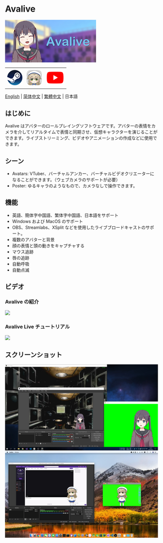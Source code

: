 # Avalive

<img src="./Assets/Resources/Avalive-460x215.png" width = "300"/>
<table>
    <tr>
        <td>
            <a href=""><img src="./Assets/resources/Steam-logo.png" height="50"></a>
        </td>
        <td>
            <a href="https://ava.moe/"><img src="./Assets/resources/Avalive-logo.png" height="50"></a>
        </td>
        <td>
            <a href="https://www.youtube.com/channel/UCv8I7x73RXZjGImJvMS6DbQ"><img src="./Assets/resources/YouTube-logo.png" height="60"></a>
        </td>
    </tr>
</table>

[English](README.md) | [简体中文](README_zh-Hans.md) | [繁體中文](README_zh-Hant.md) | 日本語

## はじめに

Avalive はアバターのロールプレイングソフトウェアです。アバターの表情をカメラを介してリアルタイムで表情と同期させ、仮想キャラクターを演じることができます。ライブストリーミング、ビデオやアニメーションの作成などに使用できます。

## シーン

* Avatars: VTuber、バーチャルアンカー、バーチャルビデオクリエーターになることができます。（ウェブカメラのサポートが必要）
* Poster: ゆるキャラのようなもので、カメラなしで操作できます。

## 機能

* 英語、簡体字中国語、繁体字中国語、日本語をサポート
* Windows および MacOS のサポート
* OBS、Streamlabs、XSplit などを使用したライブブロードキャストのサポート。
* 複数のアバターと背景
* 顔の表情と頭の動きをキャプチャする
* マウス追跡
* 唇の追跡
* 自動呼吸
* 自動点滅

## ビデオ

### Avalive の紹介

[![](https://img.youtube.com/vi/Gjs19vlBNWY/0.jpg)](https://www.youtube.com/watch?v=Gjs19vlBNWY&list=PL0x0SdqY3V3GVIQDjjevth4u0r76lcVWq)

### Avalive Live チュートリアル

[![](https://img.youtube.com/vi/P6QszXUa7So/0.jpg)](https://www.youtube.com/watch?v=P6QszXUa7So&list=PL0x0SdqY3V3GVIQDjjevth4u0r76lcVWq&index=2)


## スクリーンショット

<img src="./Assets/Resources/Avalive-Windows.jpg" width = "960"/>
<img src="./Assets/Resources/Avalive-MacOS.jpg" width = "960"/>